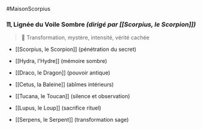 #MaisonScorpius
### ♏︎ **Lignée du Voile Sombre** _(dirigé par [[Scorpius, le Scorpion]])_

> 🦂 Transformation, mystère, intensité, vérité cachée

- [[Scorpius, le Scorpion]] (pénétration du secret)
    
- [[Hydra, l'Hydre]] (mémoire sombre)
    
- [[Draco, le Dragon]] (pouvoir antique)
    
- [[Cetus, la Baleine]] (abîmes intérieurs)
    
- [[Tucana, le Toucan]] (silence et observation)
    
- [[Lupus, le Loup]] (sacrifice rituel)
    
- [[Serpens, le Serpent]] (transformation sage)